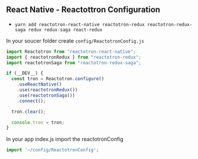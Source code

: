 ## React Native - Reactottron Configuration

- `yarn add reactotron-react-native reactotron-redux reactotron-redux-saga redux redux-saga react-redux`

In your soucer folder create `config/ReactotronConfig.js`

```js
import Reactotron from "reactotron-react-native";
import { reactotronRedux } from "reactotron-redux";
import reactotronSaga from "reactotron-redux-saga";

if (__DEV__) {
  const tron = Reactotron.configure()
    .useReactNative()
    .use(reactotronRedux())
    .use(reactotronSaga())
    .connect();

  tron.clear();

  console.tron = tron;
}
```

In your app index.js import the reactotronConfig

```js
import '~/config/ReactotronConfig';
```
